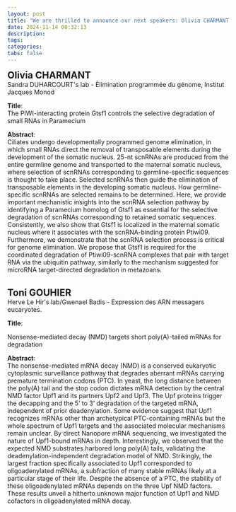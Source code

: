 ```yaml
---
layout: post
title: "We are thrilled to announce our next speakers: Olivia CHARMANT and Toni GOUHIER" 
date: 2024-11-14 00:32:13
description: 
tags: 
categories: 
tabs: false
---
```

<span style="font-size: 1.5em;"><strong>Olivia CHARMANT</strong></span><br>
Sandra DUHARCOURT's lab - Élimination programmée du génome, Institut Jacques Monod 

**Title**:  
The PIWI-interacting protein Gtsf1 controls the selective degradation of small RNAs in Paramecium

**Abstract**:  
Ciliates undergo developmentally programmed genome elimination, in which small RNAs direct the removal of transposable elements during the development of the somatic nucleus. 25-nt scnRNAs are produced from the entire germline genome and transported to the maternal somatic nucleus, where selection of scnRNAs corresponding to germline-specific sequences is thought to take place. Selected scnRNAs then guide the elimination of transposable elements in the developing somatic nucleus. How germline-specific scnRNAs are selected remains to be determined. Here, we provide important mechanistic insights into the scnRNA selection pathway by identifying a Paramecium homolog of Gtsf1 as essential for the selective degradation of scnRNAs corresponding to retained somatic sequences. Consistently, we also show that Gtsf1 is localized in the maternal somatic nucleus where it associates with the scnRNA-binding protein Ptiwi09. Furthermore, we demonstrate that the scnRNA selection process is critical for genome elimination. We propose that Gtsf1 is required for the coordinated degradation of Ptiwi09-scnRNA complexes that pair with target RNA via the ubiquitin pathway, similarly to the mechanism suggested for microRNA target-directed degradation in metazoans.<br><br>


<span style="font-size: 1.5em;"><strong>Toni GOUHIER</strong></span><br>
Herve Le Hir's lab/Gwenael Badis - Expression des ARN messagers eucaryotes.

**Title**:

Nonsense-mediated decay (NMD) targets short poly(A)-tailed mRNAs for degradation

**Abstract**:  
The nonsense-mediated mRNA decay (NMD) is a conserved eukaryotic cytoplasmic
surveillance pathway that degrades aberrant mRNAs carrying premature termination codons
(PTC). In yeast, the long distance between the poly(A) tail and the stop codon dictates
mRNA detection by the central NMD factor Upf1 and its partners Upf2 and Upf3. The Upf
proteins trigger the decapping and the 5’ to 3’ degradation of the targeted mRNA,
independent of prior deadenylation. Some evidence suggest that Upf1 recognizes mRNAs
other than archetypical PTC-containing mRNAs but the whole spectrum of Upf1 targets and
the associated molecular mechanisms remain unclear.
By direct Nanopore mRNA sequencing, we investigated the nature of Upf1-bound mRNAs in
depth. Interestingly, we observed that the expected NMD substrates harbored long poly(A)
tails, validating the deadenylation-independent degradation model of NMD. Strikingly, the
largest fraction specifically associated to Upf1 corresponded to oligoadenylated mRNAs, a
subfraction of many stable mRNAs likely at a particular stage of their life. Despite the
absence of a PTC, the stability of these oligoadenylated mRNAs depends on the three Upf
NMD factors.
These results unveil a hitherto unknown major function of Upf1 and NMD cofactors in
oligoadenylated mRNA decay.

